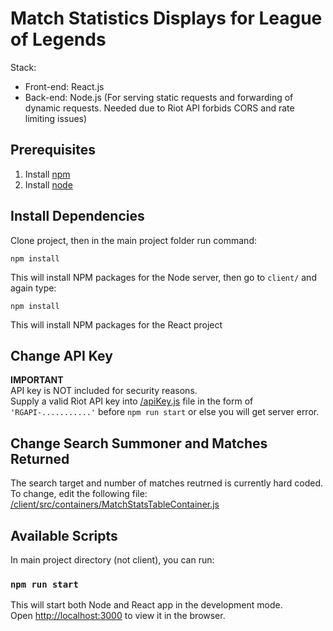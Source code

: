 # Match Statistics Displays for League of Legends
Stack:
- Front-end: React.js
- Back-end: Node.js (For serving static requests and forwarding of dynamic requests. Needed due to Riot API forbids CORS and rate limiting issues)

## Prerequisites
1.  Install [npm](https://www.npmjs.com/)
2.  Install [node](https://nodejs.org/en/)

## Install Dependencies
Clone project, then in the main project folder run command:
```
npm install
```
This will install NPM packages for the Node server, then go to `client/` and again type:
```
npm install
```
This will install NPM packages for the React project

## Change API Key
**IMPORTANT**<br> 
API key is NOT included for security reasons.  
Supply a valid Riot API key into [/apiKey.js](apiKey.js#L1) file in the form of `'RGAPI-...........'` before `npm run start` or else you will get server error.

## Change Search Summoner and Matches Returned
The search target and number of matches reutrned is currently hard coded. To change, edit the following file:<br>
[/client/src/containers/MatchStatsTableContainer.js](/client/src/containers/MatchStatsTableContainer.js#L8)

## Available Scripts

In main project directory (not client), you can run:

### `npm run start`

This will start both Node and React app in the development mode.<br>
Open [http://localhost:3000](http://localhost:3000) to view it in the browser.
